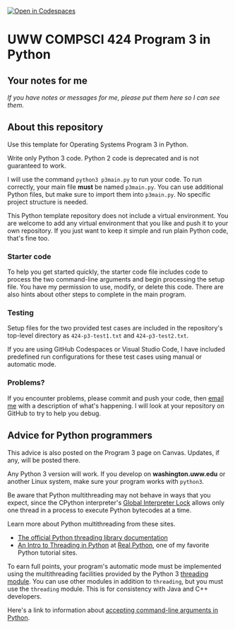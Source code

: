 [![Open in Codespaces](https://classroom.github.com/assets/launch-codespace-7f7980b617ed060a017424585567c406b6ee15c891e84e1186181d67ecf80aa0.svg)](https://classroom.github.com/open-in-codespaces?assignment_repo_id=14984823)
# UWW COMPSCI 424 Program 3 in Python
 
## Your notes for me

*If you have notes or messages for me, please put them here so I can see them.*

## About this repository

Use this template for Operating Systems Program 3 in Python. 

Write only Python 3 code. Python 2 code is deprecated and is not guaranteed to work.

I will use the command `python3 p3main.py` to run your code. To run correctly, your main file **must** be named `p3main.py`. You can use additional Python files, but make sure to import them into `p3main.py`. No specific project structure is needed.

This Python template repository does not include a virtual environment. You are welcome to add any virtual environment that you like and push it to your own repository. If you just want to keep it simple and run plain Python code, that's fine too.


### Starter code

To help you get started quickly, the starter code file includes code to process the two command-line arguments and begin processing the setup file. You have my permission to use, modify, or delete this code. There are also hints about other steps to complete in the main program.

### Testing

Setup files for the two provided test cases are included in the repository's top-level directory as `424-p3-test1.txt` and `424-p3-test2.txt`. 

If you are using GitHub Codespaces or Visual Studio Code, I have included predefined run configurations for these test cases using manual or automatic mode.

### Problems?

If you encounter problems, please commit and push your code, then [email me](osterz@uww.edu) with a description of what's happening. I will look at your repository on GitHub to try to help you debug.


## Advice for Python programmers

This advice is also posted on the Program 3 page on Canvas. Updates, if any, will be posted there.

Any Python 3 version will work. If you develop on **washington.uww.edu** or another Linux system, make sure your program works with `python3`.

Be aware that Python multithreading may not behave in ways that you expect, since the CPython interpreter's [Global Interpreter Lock](https://wiki.python.org/moin/GlobalInterpreterLock) allows only one thread in a process to execute Python bytecodes at a time.

Learn more about Python multithreading from these sites.

* [The official Python threading library documentation](https://docs.python.org/3/library/threading.html)
* [An Intro to Threading in Python](https://realpython.com/intro-to-python-threading) at [Real Python](https://realpython.com/), one of my favorite Python tutorial sites.

To earn full points, your program's automatic mode must be implemented using the multithreading facilities provided by the Python 3 [threading module](https://docs.python.org/3/library/threading.html). You can use other modules in addition to `threading`, but you must use the `threading` module. This is for consistency with Java and C++ developers.

Here's a link to information about [accepting command-line arguments in Python](https://docs.python.org/3/tutorial/stdlib.html#command-line-arguments).
